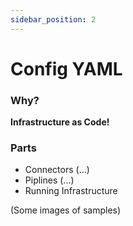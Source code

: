 ```yaml
---
sidebar_position: 2
---
```


# Config YAML

### Why?
__Infrastructure as Code!__

### Parts
- Connectors (...)
- Piplines (...)
- Running Infrastructure

(Some images of samples)